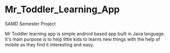 # Mr_Toddler_Learning_App
SAMD Semester Project

Mr Toddler learning app is simple android based app built in Java language. It's main purpose is to help little kids to learns new things with the help of mobile as they find it interesting and easy.
